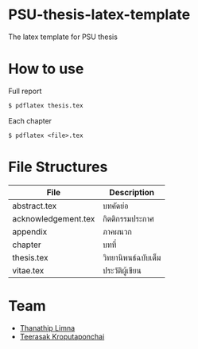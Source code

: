 PSU-thesis-latex-template
=========================

The latex template for PSU thesis  

How to use
==========
Full report  

```sh
$ pdflatex thesis.tex
```

Each chapter  
```
$ pdflatex <file>.tex
```

File Structures
==============

|File|Description|
|---|---|
|abstract.tex|บทคัดย่อ|
|acknowledgement.tex|กิตติกรรมประกาศ|
|appendix|ภาคผนวก|
|chapter|บทที่|
|thesis.tex|วิทยานิพนธ์ฉบับเต็ม|
|vitae.tex|ประวัติผู้เขียน|



Team
====

* [Thanathip Limna](https://github.com/sdayu)
* [Teerasak Kroputaponchai](http://github.com/ibotdotout)
